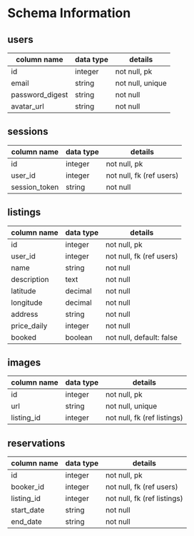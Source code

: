 # Schema Information

## users
column name     | data type | details
----------------|-----------|-----------------------
id              | integer   | not null, pk
email           | string    | not null, unique
password_digest | string    | not null
avatar_url      | string    | not null

## sessions
column name     | data type | details
----------------|-----------|-----------------------
id              | integer   | not null, pk
user_id         | integer   | not null, fk (ref users)
session_token   | string    | not null

## listings
column name     | data type | details
----------------|-----------|-----------------------
id              | integer   | not null, pk
user_id         | integer   | not null, fk (ref users)
name            | string    | not null
description     | text      | not null
latitude        | decimal   | not null
longitude       | decimal   | not null
address         | string    | not null
price_daily     | integer   | not null
booked          | boolean   | not null, default: false

## images
column name     | data type | details
----------------|-----------|-----------------------
id              | integer   | not null, pk
url             | string    | not null, unique
listing_id      | integer   | not null, fk (ref listings)

## reservations
column name     | data type | details
----------------|-----------|-----------------------
id              | integer   | not null, pk
booker_id       | integer   | not null, fk (ref users)
listing_id      | integer   | not null, fk (ref listings)
start_date      | string    | not null
end_date        | string    | not null
